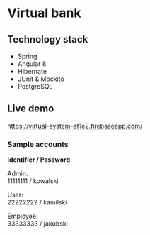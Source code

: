 # Virtual bank

## Technology stack
- Spring
- Angular 8
- Hibernate
- JUnit & Mockito
- PostgreSQL

## Live demo

https://virtual-system-af1e2.firebaseapp.com/

### Sample accounts

**Identifier / Password**

Admin:    
11111111 / kowalski    

User:    
22222222 / kamilski    

Employee:    
33333333 / jakubski
